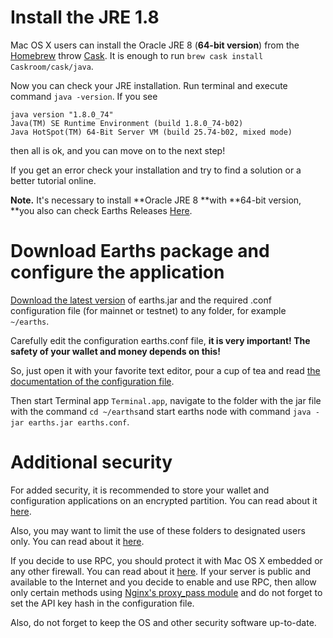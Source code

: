 # Install the JRE 1.8

Mac OS X users can install the Oracle JRE 8 \(**64-bit version**\) from the [Homebrew](http://brew.sh/) throw [Cask](https://caskroom.github.io/). It is enough to run `brew cask install Caskroom/cask/java`.

Now you can check your JRE installation. Run terminal and execute command `java -version`. If you see

```
java version "1.8.0_74"
Java(TM) SE Runtime Environment (build 1.8.0_74-b02)
Java HotSpot(TM) 64-Bit Server VM (build 25.74-b02, mixed mode)
```

then all is ok, and you can move on to the next step!

If you get an error check your installation and try to find a solution or a better tutorial online.

**Note.** It's necessary to install **Oracle JRE 8 **with **64-bit version, **you also can check Earths Releases [Here](https://github.com/earthspay/Earths/releases).

# Download Earths package and configure the application

[Download the latest version](https://github.com/earthspay/Earths/releases) of earths.jar and the required .conf configuration file \(for mainnet or testnet\) to any folder, for example `~/earths`.

Carefully edit the configuration earths.conf file, **it is very important! The safety of your wallet and money depends on this!**

So, just open it with your favorite text editor, pour a cup of tea and read [the documentation of the configuration file](/earths-full-node/configuration-parameters.md).

Then start Terminal app `Terminal.app`, navigate to the folder with the jar file with the command `cd ~/earths`and start earths node with command `java -jar earths.jar earths.conf`.

# Additional security

For added security, it is recommended to store your wallet and configuration applications on an encrypted partition. You can read about it [here](https://support.apple.com/en-us/HT201599).

Also, you may want to limit the use of these folders to designated users only. You can read about it [here](http://ss64.com/osx/chown.html).

If you decide to use RPC, you should protect it with Mac OS X embedded or any other firewall. You can read about it [here](https://support.apple.com/en-us/HT201642). If your server is public and available to the Internet and you decide to enable and use RPC, then allow only certain methods using [Nginx's proxy\_pass module](http://nginx.org/ru/docs/http/ngx_http_proxy_module.html) and do not forget to set the API key hash in the configuration file.

Also, do not forget to keep the OS and other security software up-to-date.
